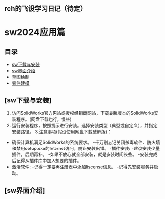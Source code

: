 ## rch的飞设学习日记（待定）
# sw2024应用篇
## 目录
- [sw下载与安装](#sw下载与安装)
- [sw界面介绍](#sw界面介绍)
- [草图绘制](#草图绘制)
- [零件建模](#零件建模) 
## [sw下载与安装]
1. 访问SolidWorks官方网站或授权经销商网站，下载最新版本的SolidWorks安装程序。(网盘下载也行，慢些)
2. 运行安装程序，按照提示进行安装。选择安装类型（典型或自定义），并指定安装路径。
3.注意事项(假设使用网盘下载破解版)：
- 确保计算机满足SolidWorks的系统要求。
-千万别忘记关闭杀毒软件、防火墙和禁用setup.exe的Internet访问，防止安装出错。
-插件安装:
  -建议安装少量插件，后期再补。
  -如果不放心就全部安装，就是安装时间长些。
  -安装完成后记得从插件库中加入想要的插件。
- 激活软件:
  -记得一定要再注册表中添加liscense信息。
  -记得先安装服务并启动。
## [sw界面介绍]